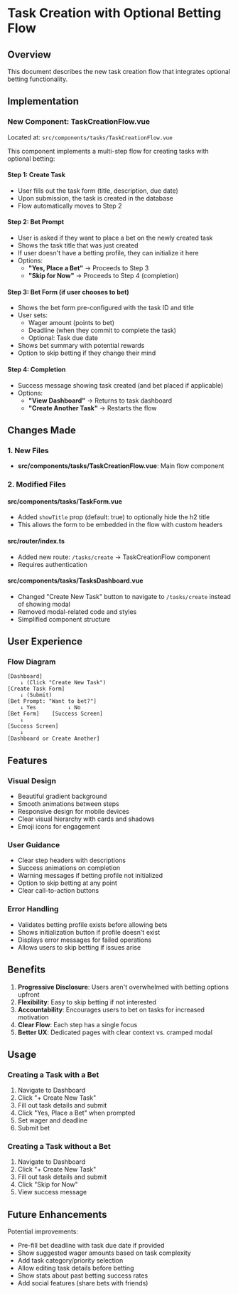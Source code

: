 # Task Creation with Optional Betting Flow

## Overview
This document describes the new task creation flow that integrates optional betting functionality.

## Implementation

### New Component: TaskCreationFlow.vue
Located at: `src/components/tasks/TaskCreationFlow.vue`

This component implements a multi-step flow for creating tasks with optional betting:

#### Step 1: Create Task
- User fills out the task form (title, description, due date)
- Upon submission, the task is created in the database
- Flow automatically moves to Step 2

#### Step 2: Bet Prompt
- User is asked if they want to place a bet on the newly created task
- Shows the task title that was just created
- If user doesn't have a betting profile, they can initialize it here
- Options:
  - **"Yes, Place a Bet"** → Proceeds to Step 3
  - **"Skip for Now"** → Proceeds to Step 4 (completion)

#### Step 3: Bet Form (if user chooses to bet)
- Shows the bet form pre-configured with the task ID and title
- User sets:
  - Wager amount (points to bet)
  - Deadline (when they commit to complete the task)
  - Optional: Task due date
- Shows bet summary with potential rewards
- Option to skip betting if they change their mind

#### Step 4: Completion
- Success message showing task created (and bet placed if applicable)
- Options:
  - **"View Dashboard"** → Returns to task dashboard
  - **"Create Another Task"** → Restarts the flow

## Changes Made

### 1. New Files
- **src/components/tasks/TaskCreationFlow.vue**: Main flow component

### 2. Modified Files

#### src/components/tasks/TaskForm.vue
- Added `showTitle` prop (default: true) to optionally hide the h2 title
- This allows the form to be embedded in the flow with custom headers

#### src/router/index.ts
- Added new route: `/tasks/create` → TaskCreationFlow component
- Requires authentication

#### src/components/tasks/TasksDashboard.vue
- Changed "Create New Task" button to navigate to `/tasks/create` instead of showing modal
- Removed modal-related code and styles
- Simplified component structure

## User Experience

### Flow Diagram
```
[Dashboard] 
    ↓ (Click "Create New Task")
[Create Task Form]
    ↓ (Submit)
[Bet Prompt: "Want to bet?"]
    ↓ Yes          ↓ No
[Bet Form]    [Success Screen]
    ↓
[Success Screen]
    ↓
[Dashboard or Create Another]
```

## Features

### Visual Design
- Beautiful gradient background
- Smooth animations between steps
- Responsive design for mobile devices
- Clear visual hierarchy with cards and shadows
- Emoji icons for engagement

### User Guidance
- Clear step headers with descriptions
- Success animations on completion
- Warning messages if betting profile not initialized
- Option to skip betting at any point
- Clear call-to-action buttons

### Error Handling
- Validates betting profile exists before allowing bets
- Shows initialization button if profile doesn't exist
- Displays error messages for failed operations
- Allows users to skip betting if issues arise

## Benefits

1. **Progressive Disclosure**: Users aren't overwhelmed with betting options upfront
2. **Flexibility**: Easy to skip betting if not interested
3. **Accountability**: Encourages users to bet on tasks for increased motivation
4. **Clear Flow**: Each step has a single focus
5. **Better UX**: Dedicated pages with clear context vs. cramped modal

## Usage

### Creating a Task with a Bet
1. Navigate to Dashboard
2. Click "+ Create New Task"
3. Fill out task details and submit
4. Click "Yes, Place a Bet" when prompted
5. Set wager and deadline
6. Submit bet

### Creating a Task without a Bet
1. Navigate to Dashboard
2. Click "+ Create New Task"
3. Fill out task details and submit
4. Click "Skip for Now"
5. View success message

## Future Enhancements

Potential improvements:
- Pre-fill bet deadline with task due date if provided
- Show suggested wager amounts based on task complexity
- Add task category/priority selection
- Allow editing task details before betting
- Show stats about past betting success rates
- Add social features (share bets with friends)

